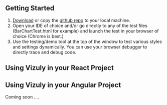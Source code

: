 ## Getting Started

1. <a href="http://vizuly.io/download">Download</a> or copy the <a href="https://github.com/vizuly/viz">github repo</a> to your local machine.
2. Open your IDE of choice and/or go directly to any of the test files (BarChartTest.html for example) and launch the test in your browser of choice (Chrome is best.)
3. Use the testing/demo tool at the top of the window to test various styles and settings dynamically.  You can use your browser debugger to directly trace and debug code.



## Using Vizuly in your React Project


## Using Vizuly in your Angular Project
Coming soon ....




    
    
    
    
